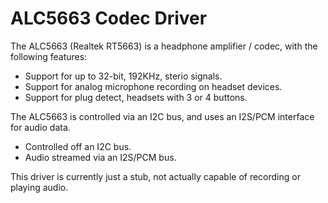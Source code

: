 # ALC5663 Codec Driver

The ALC5663 (Realtek RT5663) is a headphone amplifier / codec, with the
following features:

  * Support for up to 32-bit, 192KHz, sterio signals.
  * Support for analog microphone recording on headset devices.
  * Support for plug detect, headsets with 3 or 4 buttons.

The ALC5663 is controlled via an I2C bus, and uses an I2S/PCM interface
for audio data.

  * Controlled off an I2C bus.
  * Audio streamed via an I2S/PCM bus.

This driver is currently just a stub, not actually capable of recording or
playing audio.
